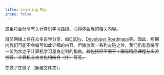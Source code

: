 ```yaml
---
title: Learning Map
index: false
---
```


这里将会分享有关计算机学习路线、心得体会等的相关内容。

目前网络上存在众多自学分享，如[CSDiy](https://csdiy.wiki)，[Developer Roadmaps](https://roadmap.sh)等。因此，短期内我们可能不会编写如此详细的内容。但除放置一系列友链之外，我们仍有意编写一份为水之子计算机学习量身定制的指南。~~其包括但不限于：国际精品课程与实验推荐、计算机与水文化相结合（什）等等。~~

在做了在做了（新建文件夹）。

<Catalog />